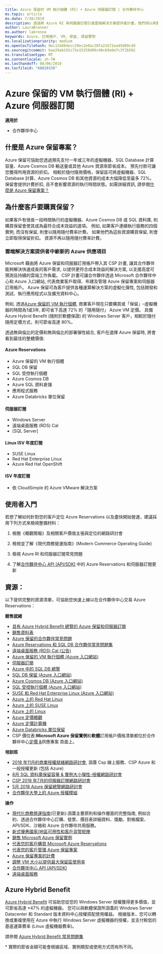 ```yaml
---
title: Azure 保留的 VM 執行個體 (RI) + Azure 伺服器訂閱 | 合作夥伴中心
ms.topic: article
ms.date: 7/30/2019
description: 透過將 Azure RI 與伺服器訂閱引進雲端解決方案提供者計畫，我們得以用更理想的方式協助合作夥伴，以更具成本效益的解決方案支援高度可預測的持續性雲端工作負載，解決快速成長的客戶需求。 雲端解決方案提供者計畫可讓合作夥伴透過 Microsoft 合作夥伴中心和 Azure 入口網站，代表商業客戶取得、佈建和管理 Azure RI 與伺服器訂閱。
author: LauraBrenner
ms.author: labrenne
keywords: Azure, 訂用帳戶, VM, 保留, 保留實例
ms.localizationpriority: medium
ms.openlocfilehash: 0ec13a664ecc29ec2e9ac28fa21671ea45d09cdd
ms.sourcegitcommit: bae29ab191c72e15259d99c40c69a9e7c3f2b502
ms.translationtype: MT
ms.contentlocale: zh-TW
ms.lasthandoff: 08/06/2019
ms.locfileid: "68820338"
---
```

<!-- Mike Aasen wrote and owns this topic -->

# <a name="azure-reserved-vm-instances-ri--server-subscriptions-for-azure"></a>Azure 保留的 VM 執行個體 (RI) + Azure 伺服器訂閱

**適用於**

- 合作夥伴中心
 
## <a name="what-are-azure-reservations"></a>什麼是 Azure 保留專案？

Azure 保留可協助您透過預先支付一年或三年的虛擬機器、SQL Database 計算容量、Azure Cosmos DB 輸送量或其他 Azure 資源來節省成本。 預先付款可讓您獲得所用資源的折扣。 相較於隨付隨用價格，保留區可將虛擬機器、SQL Database 計算、Azure Cosmos DB 和其他資源的成本大幅降低至最多 72%。 保留會提供計費折扣, 且不會影響資源的執行時間狀態。如需詳細資訊, 請參閱[什麼是 Azure 保留專案？](https://docs.microsoft.com/azure/billing/billing-save-compute-costs-reservations)

## <a name="why-should-customers-buy-a-reservation"></a>為什麼客戶要購買保留？

如果客戶有很長一段時間執行的虛擬機器、Azure Cosmos DB 或 SQL 資料庫, 則購買保留會使其成為最符合成本效益的選項。 例如, 如果客戶連續執行服務的四個實例, 而沒有保留, 則會以隨用隨付費率計費。 如果他們為這些資源購買保留, 則會立即取得保留折扣。 資源不再以隨用隨付費率計費。

 
### <a name="compelling-new-azure-offer-in-csp"></a>雲端解決方案提供者中嶄新的 Azure 供應項目 

Microsoft 藉由將 Azure 保留和伺服器訂用帳戶帶入其 CSP 計畫, 讓其合作夥伴能夠解決快速成長的客戶需求, 以提供更符合成本效益的解決方案, 以支援高度可預測且持續的雲端工作負載。 CSP 計畫可讓合作夥伴透過 Microsoft 合作夥伴中心和 Azure 入口網站, 代表商業客戶取得、布建及管理 Azure 保留專案和伺服器訂用帳戶。 Azure 保留可為客戶提供各種運算解決方案的虛擬化彈性, 包括開發和測試、執行應用程式以及擴充資料中心。 

例如, 透過[Azure 保留的 VM 執行個體](https://azure.microsoft.com/pricing/reserved-vm-instances/), 商業客戶現在只要購買或「保留」–虛擬機器的時間為1或3年, 即可省下高達 72% 的「隨用隨付」 Azure VM 定價。 具備 Azure Hybrid Benefit (隨附於軟體保證) 的 Windows Server 客戶，相較於隨付隨用定價方式，則可節省高達 80%。 

透過無與倫比的定價和無與倫比的部署彈性組合, 客戶在選擇 Azure 保留時, 將會看到最佳的整體價值:

#### <a name="azure-reservations"></a>Azure Reservations
-   Azure 保留的 VM 執行個體
-   SQL DB 保留
-   SQL 受控執行個體
-   Azure Cosmos DB
-   Azure SQL 資料倉儲
-   應用程式服務
-   Azure Databricks 單位保留

#### <a name="server-subscriptions"></a>伺服器訂閱
-   Windows Server
-   遠端桌面服務 (RDS) Cal
-   [SQL Server]

#### <a name="linux-isv-annual-subscriptions"></a>Linux ISV 年度訂閱
-   SUSE Linux
-   Red Hat Enterprise Linux
-   Azure Red Hat OpenShift

#### <a name="isv-annual-subscriptions"></a>ISV 年度訂閱
-   依 CloudSimple 的 Azure VMware 解決方案

## <a name="getting-started"></a>使用者入門

若想了解如何針對您的客戶定位 Azure Reservations 以及盡快開始營運，建議採用下列方式來檢視整備材料：

1.  檢閱《概觀簡報》及相關客戶價值主張與定位的網路研討會

2.  檢視並了解《現代商務營運指南》(Modern Commerce Operating Guide)

5.  檢視 Azure RI 和伺服器訂閱常見問題

6.  了解[合作夥伴中心 API (API/SDK)](https://docs.microsoft.com/partner-center/develop/purchase-azure-reserved-vm-instances) 中的 Azure Reservations 和伺服器訂閱更新

## <a name="resources"></a>資源： 

以下提供完整的資源清單，可協助您快速上線以在合作夥伴中心交易 Azure Reservations： 

**銷售就緒**

- [具有 Azure Hybrid Benefit 總覽的 Azure 保留和伺服器訂閱](https://assetsprod.microsoft.com/Azure-reservations-and-server-subscriptions-with-azure-hybrid-benefit.pptx)
- [銷售資料表](https://assetsprod.microsoft.com/mpn/Azure-RI-Sales-Sheet-CSP.pdf)
- [Azure 保留的合作夥伴常見問題](https://assetsprod.microsoft.com/Partner-faq-for-azure-reservations.docx)
- [Azure Reservations 和 SQL DB 合作夥伴常見問題集](https://assetsprod.microsoft.com/Partner-faq-for-azure-reservations-sql-db.docx)
- [遠端桌面服務 (RDS) Cal (公告)](https://cloudblogs.microsoft.com/windowsserver/2018/10/03/remote-desktop-services-2019-generally-available-with-windows-server-2019/)
- [Azure 保留的 VM 執行個體 (Azure 入口網站)](https://docs.microsoft.com/azure/virtual-machines/windows/prepay-reserved-vm-instances)
- [伺服器訂閱](https://docs.microsoft.com/partner-center/csp-software-subscriptions)
- [Azure 中的 SQL DB 總覽](https://assetsprod.microsoft.com/Sql-db-in-azure-overview.pptx)
- [SQL DB 保留 (Azure 入口網站)](https://docs.microsoft.com/azure/sql-database/sql-database-reserved-capacity)
- [Azure Cosmos DB (Azure 入口網站)](https://docs.microsoft.com/azure/cosmos-db/cosmos-db-reserved-capacity)
- [SQL 受控執行個體 (Azure 入口網站)](https://docs.microsoft.com/azure/sql-database/sql-database-managed-instance)
- [SUSE 和 Red Hat Enterprise Linux (Azure 入口網站)](https://docs.microsoft.com/azure/virtual-machines/linux/prepay-suse-software-charges)
- [Azure 上的 Red Hat Linux](https://azure.com/redhat)
- [Azure 上的 SUSE Linux](https://azure.microsoft.com/overview/linux-on-azure/suse/)
- [Azure 上的 Linux](https://azure.microsoft.com/overview/linux-on-azure/)
- [Azure 定價概觀](https://azure.microsoft.com/pricing/)
- [Azure 定價計算機](https://azure.microsoft.com/pricing/calculator)
- [Azure Databricks 單位保留](https://docs.microsoft.com/azure/billing/billing-prepay-databricks-reserved-capacity)
- CSP 價位表:**Microsoft Azure 保留實例**和**軟體**訂用帳戶價格清單都位於合作夥伴中心[定價 &](https://partner.microsoft.com/pcv/sales)供應專案 頁面上。


**培訓班**

- [2018 年11月的商業授權就緒網路研討會](https://na01.safelinks.protection.outlook.com/?url=https%3A%2F%2Fcommercial-licensing.eventbuilder.com%2F%3Flandingpageid%3DV0Bx6L&data=02%7C01%7Cv-oumaki%40microsoft.com%7C96e24687952242e1ff0c08d62ada13f3%7C72f988bf86f141af91ab2d7cd011db47%7C1%7C0%7C636743513471330495&sdata=DjPAKnW%2BpVekRS3Zngy2uwAkTpU4z1O%2Fh56NuTOmCzM%3D&reserved=0), 涵蓋 Csp 線上服務、CSP Azure 和一般授權更新 (包括 Azure)
- [8月 SQL 資料庫保留容量 & 實例大小彈性-授權網路研討會](https://commercial-licensing.eventbuilder.com/view?eventid=d0t9g4)
- [CSP 2018 年7月的伺服器訂閱網路研討會](https://commercial-licensing.eventbuilder.com/Server_Subscriptions_in_CSP_P2_July)
- [5月 2018 Azure 保留總覽網路研討會](https://commercial-licensing.eventbuilder.com/Reserved_Instances_in_CSP_May_Option_1)
- [合作夥伴大學上的 Azure 授權模組](https://aka.ms/azure_partner_licensing)

**操作**

- [現代化商務營運指南](https://assetsprod.microsoft.com/mpn/Partner-Center-Modern-Commerce-Operating-Guide.docx)(已更新):涵蓋主要原則和操作層面的完整指南, 例如合約、透過合作夥伴中心訂購、發票、價目表詳細資料、獎勵、對帳檔案、API/SDK、沙箱和 Azure 合作夥伴共用服務。
- [新式優惠國家/地區可用性和客戶貨幣矩陣](https://assetsprod.microsoft.com/modern-offers-country-currency-availability.xlsx)
- [銷售 Microsoft Azure 保留實例](https://go.microsoft.com/fwlink/?linkid=872806)
- [代表您的客戶購買 Microsoft Azure Reservations](https://go.microsoft.com/fwlink/?linkid=872807)
- [代表您的客戶管理 Azure 保留專案](https://go.microsoft.com/fwlink/?linkid=872808)
- [Azure 保留專案的計費](https://go.microsoft.com/fwlink/?linkid=872809)
- [調整 VM 大小以提供最大保留區使用率](https://go.microsoft.com/fwlink/?linkid=872810)
- [合作夥伴中心 API (API/SDK)](https://docs.microsoft.com/partner-center/develop/purchase-azure-reserved-vm-instances)
- [遠端桌面服務](https://docs.microsoft.com/windows-server/remote/remote-desktop-services/welcome-to-rds)

## <a name="azure-hybrid-benefit"></a>Azure Hybrid Benefit

[Azure Hybrid Benefit](https://azure.microsoft.com/pricing/hybrid-benefit) 可協助您從您的 Windows Server 授權獲得更多價值，並可節省高達 *47% 的虛擬機器。 您可以與軟體保證所涵蓋的 Windows Server Datacenter 和 Standard 版本資料中心授權搭配使用權益。 根據版本，您可以轉換或重複使用在 Azure 中執行 Windows Server 虛擬機器的授權，並支付較低的基底運算費率 (Linux 虛擬機器費率)。

請參閱 [Azure Hybrid Benefit 常見問題集](https://azure.microsoft.com/pricing/hybrid-benefit/faq/)

\* 實際的節省金額可能會根據區域、實例類型或使用方式而有所不同。
